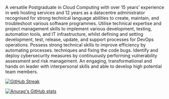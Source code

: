 A versatile Postgraduate in Cloud Computing with over 15 years’ experience in web hosting services and 12 years as a datacentre administrator recognised for strong technical language abilities to create, maintain, and troubleshoot various software programmes. Utilise technical expertise and project management skills to implement various development, testing, automation tools, and IT infrastructure, whilst defining and setting development, test, release, update, and support processes for DevOps operations. Possess strong technical skills to improve efficiency by automating processes. techniques and fixing the code bugs. Identify and deploy cybersecurity measures by continuously performing vulnerability assessment and risk management. An engaging, transformational and hands on leader with interpersonal skills and able to develop high potential team members.

<!---
KamranBiglari/KamranBiglari is a ✨ special ✨ repository because its `README.md` (this file) appears on your GitHub profile.
You can click the Preview link to take a look at your changes.
--->


[![GitHub Streak](https://streak-stats.demolab.com?user=KamranBiglari&theme=dark&hide_border=true&date_format=j%20M%5B%20Y%5D)](https://git.io/streak-stats)

[![Anurag's GitHub stats](https://github-readme-stats.vercel.app/api?username=KamranBiglari)](https://github.com/anuraghazra/github-readme-stats)
